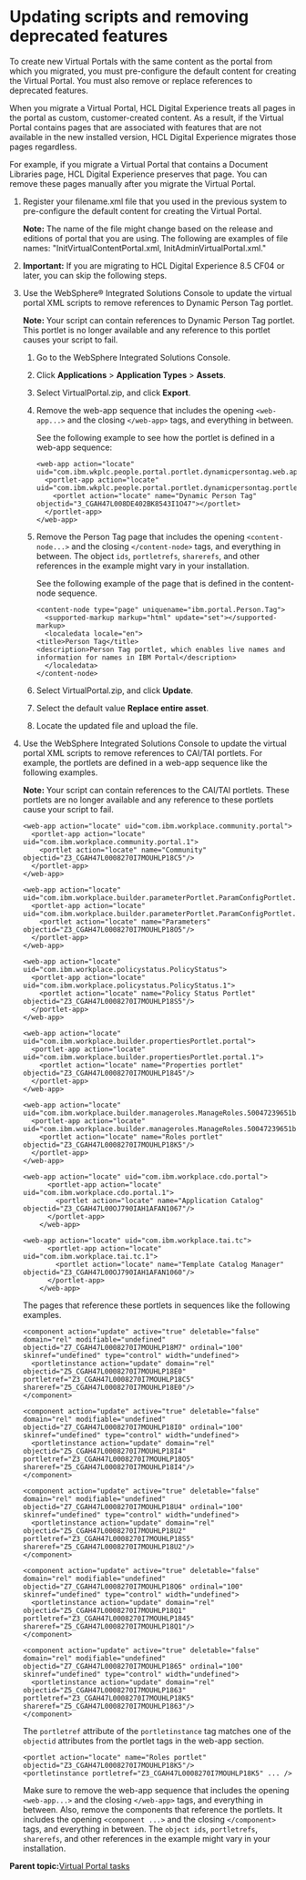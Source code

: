 # Updating scripts and removing deprecated features 

To create new Virtual Portals with the same content as the portal from which you migrated, you must pre-configure the default content for creating the Virtual Portal. You must also remove or replace references to deprecated features.

When you migrate a Virtual Portal, HCL Digital Experience treats all pages in the portal as custom, customer-created content. As a result, if the Virtual Portal contains pages that are associated with features that are not available in the new installed version, HCL Digital Experience migrates those pages regardless.

For example, if you migrate a Virtual Portal that contains a Document Libraries page, HCL Digital Experience preserves that page. You can remove these pages manually after you migrate the Virtual Portal.

1.  Register your filename.xml file that you used in the previous system to pre-configure the default content for creating the Virtual Portal.

    **Note:** The name of the file might change based on the release and editions of portal that you are using. The following are examples of file names: "InitVirtualContentPortal.xml, InitAdminVirtualPortal.xml."

2.  **Important:** If you are migrating to HCL Digital Experience 8.5 CF04 or later, you can skip the following steps.

3.  Use the WebSphere® Integrated Solutions Console to update the virtual portal XML scripts to remove references to Dynamic Person Tag portlet.

    **Note:** Your script can contain references to Dynamic Person Tag portlet. This portlet is no longer available and any reference to this portlet causes your script to fail.

    1.  Go to the WebSphere Integrated Solutions Console.

    2.  Click **Applications** \> **Application Types** \> **Assets**.

    3.  Select VirtualPortal.zip, and click **Export**.

    4.  Remove the web-app sequence that includes the opening `<web-app...>` and the closing `</web-app>` tags, and everything in between.

        See the following example to see how the portlet is defined in a web-app sequence:

        ```
        <web-app action="locate" uid="com.ibm.wkplc.people.portal.portlet.dynamicpersontag.web.app">
          <portlet-app action="locate" uid="com.ibm.wkplc.people.portal.portlet.dynamicpersontag.portlet.app">
            <portlet action="locate" name="Dynamic Person Tag" objectid="3_CGAH47L008DE402BK8543I1O47"></portlet>
          </portlet-app>
        </web-app>
        ```

    5.  Remove the Person Tag page that includes the opening `<content-node...>` and the closing `</content-node>` tags, and everything in between. The object `ids`, `portletrefs`, `sharerefs`, and other references in the example might vary in your installation.

        See the following example of the page that is defined in the content-node sequence.

        ```
        <content-node type="page" uniquename="ibm.portal.Person.Tag">
          <supported-markup markup="html" update="set"></supported-markup>
          <localedata locale="en">
        <title>Person Tag</title>
        <description>Person Tag portlet, which enables live names and information for names in IBM Portal</description>
          </localedata>
        </content-node>
        ```

    6.  Select VirtualPortal.zip, and click **Update**.

    7.  Select the default value **Replace entire asset**.

    8.  Locate the updated file and upload the file.

4.  Use the WebSphere Integrated Solutions Console to update the virtual portal XML scripts to remove references to CAI/TAI portlets. For example, the portlets are defined in a web-app sequence like the following examples.

    **Note:** Your script can contain references to the CAI/TAI portlets. These portlets are no longer available and any reference to these portlets cause your script to fail.

    ```
    <web-app action="locate" uid="com.ibm.workplace.community.portal">
      <portlet-app action="locate" uid="com.ibm.workplace.community.portal.1">
        <portlet action="locate" name="Community" objectid="Z3_CGAH47L0008270I7MOUHLP18C5"/>
      </portlet-app>
    </web-app>
    ```

    ```
    <web-app action="locate" uid="com.ibm.workplace.builder.parameterPortlet.ParamConfigPortlet.40b0885181fd00171b3b9587aea11c02">
      <portlet-app action="locate" uid="com.ibm.workplace.builder.parameterPortlet.ParamConfigPortlet.40b0885181fd00171b3b9587aea11c02.1">
        <portlet action="locate" name="Parameters" objectid="Z3_CGAH47L0008270I7MOUHLP18O5"/>
      </portlet-app>
    </web-app>
    ```

    ```
    <web-app action="locate" uid="com.ibm.workplace.policystatus.PolicyStatus">
      <portlet-app action="locate" uid="com.ibm.workplace.policystatus.PolicyStatus.1">
        <portlet action="locate" name="Policy Status Portlet" objectid="Z3_CGAH47L0008270I7MOUHLP18S5"/>
      </portlet-app>
    </web-app>
    ```

    ```
    <web-app action="locate" uid="com.ibm.workplace.builder.propertiesPortlet.portal">
      <portlet-app action="locate" uid="com.ibm.workplace.builder.propertiesPortlet.portal.1">
        <portlet action="locate" name="Properties portlet" objectid="Z3_CGAH47L0008270I7MOUHLP1845"/>
      </portlet-app>
    </web-app>
    ```

    ```
    <web-app action="locate" uid="com.ibm.workplace.builder.manageroles.ManageRoles.50047239651b0018123cdeae474aa5c4">
      <portlet-app action="locate" uid="com.ibm.workplace.builder.manageroles.ManageRoles.50047239651b0018123cdeae474aa5c4.1">
        <portlet action="locate" name="Roles portlet" objectid="Z3_CGAH47L0008270I7MOUHLP18K5"/>
      </portlet-app>
    </web-app>
    ```

    ```
    <web-app action="locate" uid="com.ibm.workplace.cdo.portal">
          <portlet-app action="locate" uid="com.ibm.workplace.cdo.portal.1">
            <portlet action="locate" name="Application Catalog" objectid="Z3_CGAH47L00OJ790IAH1AFAN1067"/>
          </portlet-app>
        </web-app>
    ```

    ```
    <web-app action="locate" uid="com.ibm.workplace.tai.tc">
          <portlet-app action="locate" uid="com.ibm.workplace.tai.tc.1">
            <portlet action="locate" name="Template Catalog Manager" objectid="Z3_CGAH47L00OJ790IAH1AFAN1060"/>
          </portlet-app>
        </web-app>
    ```

    The pages that reference these portlets in sequences like the following examples.

    ```
    <component action="update" active="true" deletable="false" domain="rel" modifiable="undefined" objectid="Z7_CGAH47L0008270I7MOUHLP18M7" ordinal="100" skinref="undefined" type="control" width="undefined">
      <portletinstance action="update" domain="rel" objectid="Z5_CGAH47L0008270I7MOUHLP18E0" portletref="Z3_CGAH47L0008270I7MOUHLP18C5" shareref="Z5_CGAH47L0008270I7MOUHLP18E0"/>
    </component>
    ```

    ```
    <component action="update" active="true" deletable="false" domain="rel" modifiable="undefined" objectid="Z7_CGAH47L0008270I7MOUHLP18I0" ordinal="100" skinref="undefined" type="control" width="undefined">
      <portletinstance action="update" domain="rel" objectid="Z5_CGAH47L0008270I7MOUHLP18I4" portletref="Z3_CGAH47L0008270I7MOUHLP18O5" shareref="Z5_CGAH47L0008270I7MOUHLP18I4"/>
    </component>
    ```

    ```
    <component action="update" active="true" deletable="false" domain="rel" modifiable="undefined" objectid="Z7_CGAH47L0008270I7MOUHLP18U4" ordinal="100" skinref="undefined" type="control" width="undefined">
      <portletinstance action="update" domain="rel" objectid="Z5_CGAH47L0008270I7MOUHLP18U2" portletref="Z3_CGAH47L0008270I7MOUHLP18S5" shareref="Z5_CGAH47L0008270I7MOUHLP18U2"/>
    </component>
    ```

    ```
    <component action="update" active="true" deletable="false" domain="rel" modifiable="undefined" objectid="Z7_CGAH47L0008270I7MOUHLP18Q6" ordinal="100" skinref="undefined" type="control" width="undefined">
      <portletinstance action="update" domain="rel" objectid="Z5_CGAH47L0008270I7MOUHLP18Q1" portletref="Z3_CGAH47L0008270I7MOUHLP1845" shareref="Z5_CGAH47L0008270I7MOUHLP18Q1"/>
    </component>
    ```

    ```
    <component action="update" active="true" deletable="false" domain="rel" modifiable="undefined" objectid="Z7_CGAH47L0008270I7MOUHLP1865" ordinal="100" skinref="undefined" type="control" width="undefined">
      <portletinstance action="update" domain="rel" objectid="Z5_CGAH47L0008270I7MOUHLP1863" portletref="Z3_CGAH47L0008270I7MOUHLP18K5" shareref="Z5_CGAH47L0008270I7MOUHLP1863"/>
    </component>
    ```

    The `portletref` attribute of the `portletinstance` tag matches one of the `objectid` attributes from the portlet tags in the web-app section.

    ```
    <portlet action="locate" name="Roles portlet" objectid="Z3_CGAH47L0008270I7MOUHLP18K5"/>
    <portletinstance portletref="Z3_CGAH47L0008270I7MOUHLP18K5" ... />
    ```

    Make sure to remove the web-app sequence that includes the opening `<web-app...>` and the closing `</web-app>` tags, and everything in between. Also, remove the components that reference the portlets. It includes the opening `<component ...>` and the closing `</component>` tags, and everything in between. The `object ids`, `portletrefs`, `sharerefs`, and other references in the example might vary in your installation.


**Parent topic:**[Virtual Portal tasks ](../migrate/virt_portal_post_mig.md)

